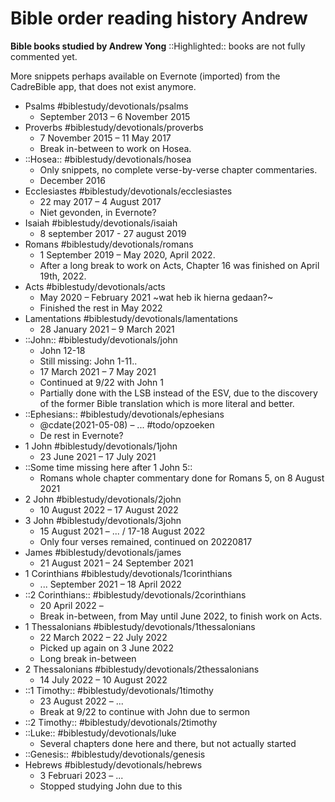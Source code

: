 # Bible order reading history Andrew
**Bible books studied by Andrew Yong**
::Highlighted:: books are not fully commented yet. 

More snippets perhaps available on Evernote (imported) from the CadreBible app, that does not exist anymore. 

* Psalms #biblestudy/devotionals/psalms
	* September 2013 – 6 November 2015
* Proverbs #biblestudy/devotionals/proverbs
	* 7 November 2015 – 11 May 2017
	* Break in-between to work on Hosea.
* ::Hosea:: #biblestudy/devotionals/hosea
	* Only snippets, no complete verse-by-verse chapter commentaries. 
	* December 2016
* Ecclesiastes #biblestudy/devotionals/ecclesiastes
	* 22 may 2017 – 4 August 2017
	* Niet gevonden, in Evernote? 
* Isaiah #biblestudy/devotionals/isaiah
	* 8 september 2017 -  27 august 2019
* Romans #biblestudy/devotionals/romans
	* 1 September 2019 – May 2020, April 2022.
	* After a long break to work on Acts, Chapter 16 was finished on April 19th, 2022.
* Acts #biblestudy/devotionals/acts
	* May 2020 – February 2021 ~wat heb ik hierna gedaan?~
	* Finished the rest in May 2022
* Lamentations #biblestudy/devotionals/lamentations
	* 28 January 2021 – 9 March 2021
* ::John:: #biblestudy/devotionals/john
	* John 12-18
	* Still missing: John 1-11..
	* 17 March 2021 – 7 May 2021
	* Continued at 9/22 with John 1
	* Partially done with the LSB instead of the ESV, due to the discovery of the former Bible translation which is more literal and better. 
* ::Ephesians:: #biblestudy/devotionals/ephesians
	* @cdate(2021-05-08) – ... #todo/opzoeken 
	* De rest in Evernote?
* 1 John #biblestudy/devotionals/1john
	* 23 June 2021 – 17 July 2021
* ::Some time missing here after 1 John 5::
	* Romans whole chapter commentary done for Romans 5, on 8 August 2021
* 2 John #biblestudy/devotionals/2john 
	* 10 August 2022 – 17 August 2022
* 3 John #biblestudy/devotionals/3john
	* 15 August 2021 – ... / 17-18 August 2022
	* Only four verses remained, continued on 20220817 
* James #biblestudy/devotionals/james
	* 21 August 2021 – 24 September 2021
* 1 Corinthians #biblestudy/devotionals/1corinthians
	* ... September 2021 – 18 April 2022
* ::2 Corinthians:: #biblestudy/devotionals/2corinthians
	* 20 April 2022 – 
	* Break in-between, from May until June 2022, to finish work on Acts.
* 1 Thessalonians #biblestudy/devotionals/1thessalonians
	* 22 March 2022 – 22 July 2022
	* Picked up again on 3 June 2022
	* Long break in-between
* 2 Thessalonians #biblestudy/devotionals/2thessalonians
	* 14 July 2022 – 10 August 2022
* ::1 Timothy:: #biblestudy/devotionals/1timothy
	* 23 August 2022 – ... 
	* Break at 9/22 to continue with John due to sermon 
* ::2 Timothy:: #biblestudy/devotionals/2timothy
* ::Luke:: #biblestudy/devotionals/luke
	* Several chapters done here and there, but not actually started
* ::Genesis:: #biblestudy/devotionals/genesis
* Hebrews #biblestudy/devotionals/hebrews
	* 3 Februari 2023 – ...
	* Stopped studying John due to this 